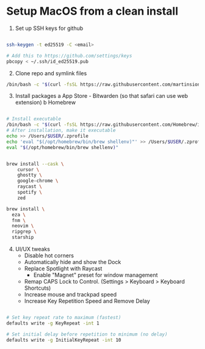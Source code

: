 # Setup MacOS from a clean install

1. Set up SSH keys for github

```bash

ssh-keygen -t ed25519 -C <email>

# Add this to https://github.com/settings/keys
pbcopy < ~/.ssh/id_ed25519.pub

```

2. Clone repo and symlink files

```bash
/bin/bash -c "$(curl -fsSL https://raw.githubusercontent.com/martinsione/dotfiles/refs/heads/macos/install/x/macos.sh)"
```

3. Install packages
   a App Store - Bitwarden (so that safari can use web extension)
   b Homebrew

```bash

# Install executable
/bin/bash -c "$(curl -fsSL https://raw.githubusercontent.com/Homebrew/install/HEAD/install.sh)"
# After installation, make it executable
echo >> /Users/$USER/.zprofile
echo 'eval "$(/opt/homebrew/bin/brew shellenv)"' >> /Users/$USER/.zprofile
eval "$(/opt/homebrew/bin/brew shellenv)"

```

```bash

brew install --cask \
	cursor \
	ghostty \
	google-chrome \
	raycast \
	spotify \
	zed

brew install \
  eza \
  fnm \
  neovim \
  ripgrep \
  starship

```

4. UI/UX tweaks
   - Disable hot corners
   - Automatically hide and show the Dock
   - Replace Spotlight with Raycast
     - Enable "Magnet" preset for window management
   - Remap CAPS Lock to Control. (Settings > Keyboard > Keyboard Shortcuts)
   - Increase mouse and trackpad speed
   - Increase Key Repetition Speed and Remove Delay

```bash

# Set key repeat rate to maximum (fastest)
defaults write -g KeyRepeat -int 1

# Set initial delay before repetition to minimum (no delay)
defaults write -g InitialKeyRepeat -int 10

```
